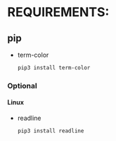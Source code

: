 # **REQUIREMENTS**:
## pip
- term-color
	```bash
	pip3 install term-color
	```
### Optional
#### Linux
- readline
	```bash
	pip3 install readline
	```
